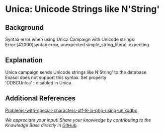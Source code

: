 # Unica: Unicode Strings like N'String' 
## Background

Syntax error when using Unica Campaign with Unicode strings:   
Error:[42000]syntax error, unexpected simple_string_literal, expecting

## Explanation

Unica campaign sends Unicode strings like N'String' to the database. Exasol does not support this syntax. Set property  
'ODBCUnica' : disabled in Unica.

## Additional References

[Problems-with-special-characters-utf-8-in-php-using-unixodbc](https://exasol.my.site.com/s/article/Problems-with-special-characters-UTF-8-in-php-using-unixODBC) 

*We appreciate your input! Share your knowledge by contributing to the Knowledge Base directly in [GitHub](https://github.com/exasol/public-knowledgebase).* 